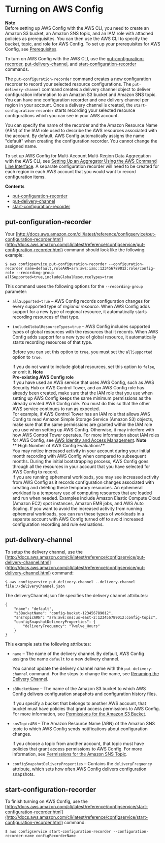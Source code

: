 # Turning on AWS Config<a name="gs-cli-subscribe"></a>

**Note**  
Before setting up AWS Config with the AWS CLI, you need to create an Amazon S3 bucket, an Amazon SNS topic, and an IAM role with attached policies as prerequisites\. You can then use the AWS CLI to specify the bucket, topic, and role for AWS Config\. To set up your prerequisites for AWS Config, see [Prerequisites](https://docs.aws.amazon.com/config/latest/developerguide/gs-cli-prereq.html)\.

To turn on AWS Config with the AWS CLI, use the [put\-configuration\-recorder](https://docs.aws.amazon.com/cli/latest/reference/configservice/put-configuration-recorder.html), [put\-delivery\-channel](https://docs.aws.amazon.com/cli/latest/reference/configservice/put-delivery-channel.html), and [start\-configuration\-recorder](https://docs.aws.amazon.com/cli/latest/reference/configservice/start-configuration-recorder.html) commands\.

The `put-configuration-recorder` command creates a new configuration recorder to record your selected resource configurations\. The `put-delivery-channel` command creates a delivery channel object to deliver configuration information to an Amazon S3 bucket and Amazon SNS topic\. You can have one configuration recorder and one delivery channel per region in your account\. Once a delivery channel is created, the `start-configuration-recorder` starts recording your selected resource configurations which you can see in your AWS account\.

You can specify the name of the recorder and the Amazon Resource Name \(ARN\) of the IAM role used to describe the AWS resources associated with the account\. By default, AWS Config automatically assigns the name "default" when creating the configuration recorder\. You cannot change the assigned name\.

To set up AWS Config for Multi\-Account Multi\-Region Data Aggregation with the AWS CLI, see [Setting Up an Aggregator Using the AWS Command Line Interface](https://docs.aws.amazon.com/config/latest/developerguide/set-up-aggregator-cli.html)\. A separate configuration recorder will need to be created for each region in each AWS account that you would want to record configuration items\.

**Contents**
+ [put\-configuration\-recorder](#gs-cli-subscribe-put-configuration-recorder)
+ [put\-delivery\-channel](#gs-cli-subscribe-put-delivery-channel)
+ [start\-configuration\-recorder](#gs-cli-subscribe-start-configuration-recorder)

## put\-configuration\-recorder<a name="gs-cli-subscribe-put-configuration-recorder"></a>

Your [http://docs.aws.amazon.com/cli/latest/reference/configservice/put-configuration-recorder.html](http://docs.aws.amazon.com/cli/latest/reference/configservice/put-configuration-recorder.html) command should look like the following example:

```
$ aws configservice put-configuration-recorder --configuration-recorder name=default,roleARN=arn:aws:iam::123456789012:role/config-role --recording-group allSupported=true,includeGlobalResourceTypes=true
```

This command uses the following options for the `--recording-group` parameter:
+ `allSupported=true` – AWS Config records configuration changes for every supported type of *regional resource*\. When AWS Config adds support for a new type of regional resource, it automatically starts recording resources of that type\.
+ `includeGlobalResourceTypes=true` – AWS Config includes supported types of global resources with the resources that it records\. When AWS Config adds support for a new type of global resource, it automatically starts recording resources of that type\.

  Before you can set this option to `true`, you must set the `allSupported` option to `true`\.

  If you do not want to include global resources, set this option to `false`, or omit it\.
**Note**  
**Pre\-existing AWS Config role**  
If you have used an AWS service that uses AWS Config, such as AWS Security Hub or AWS Control Tower, and an AWS Config role has already been created, make sure that the IAM role that you use when setting up AWS Config keeps the same minimum permissions as the already created AWS Config role\. You must do this so that the other AWS service continues to run as expected\.   
For example, if AWS Control Tower has an IAM role that allows AWS Config to read Amazon Simple Storage Service \(Amazon S3\) objects, make sure that the same permissions are granted within the IAM role you use when setting up AWS Config\. Otherwise, it may interfere with how AWS Control Tower operates\. For more information about IAM roles for AWS Config, see [AWS Identity and Access Management](https://docs.aws.amazon.com/config/latest/developerguide/security-iam.html)\. 
**Note**  
** High Number of AWS Config Evaluations**  
You may notice increased activity in your account during your initial month recording with AWS Config when compared to subsequent months\. During the initial bootstrapping process, AWS Config goes through all the resources in your account that you have selected for AWS Config to record\.  
If you are running ephemeral workloads, you may see increased activity from AWS Config as it records configuration changes associated with creating and deleting these temporary resources\. An ephemeral workload is a temporary use of computing resources that are loaded and run when needed\. Examples include Amazon Elastic Compute Cloud \(Amazon EC2\) spot instances, Amazon EMR jobs, and AWS Auto Scaling\. If you want to avoid the increased activity from running ephemeral workloads, you can run these types of workloads in a separate account with AWS Config turned off to avoid increased configuration recording and rule evaluations\.

## put\-delivery\-channel<a name="gs-cli-subscribe-put-delivery-channel"></a>

To setup the delivery channel, use the [http://docs.aws.amazon.com/cli/latest/reference/configservice/put-delivery-channel.html](http://docs.aws.amazon.com/cli/latest/reference/configservice/put-delivery-channel.html) command:

```
$ aws configservice put-delivery-channel --delivery-channel file://deliveryChannel.json
```

The deliveryChannel\.json file specifies the delivery channel attributes:

```
{
    "name": "default",
    "s3BucketName": "config-bucket-123456789012",
    "snsTopicARN": "arn:aws:sns:us-east-2:123456789012:config-topic",
    "configSnapshotDeliveryProperties": {
        "deliveryFrequency": "Twelve_Hours"
    }
}
```

This example sets the following attributes:
+ `name` – The name of the delivery channel\. By default, AWS Config assigns the name `default` to a new delivery channel\.

  You cannot update the delivery channel name with the `put-delivery-channel` command\. For the steps to change the name, see [Renaming the Delivery Channel](manage-delivery-channel.md#update-dc-rename)\.
+ `s3BucketName` – The name of the Amazon S3 bucket to which AWS Config delivers configuration snapshots and configuration history files\.

  If you specify a bucket that belongs to another AWS account, that bucket must have policies that grant access permissions to AWS Config\. For more information, see [Permissions for the Amazon S3 Bucket](s3-bucket-policy.md)\.
+ `snsTopicARN` – The Amazon Resource Name \(ARN\) of the Amazon SNS topic to which AWS Config sends notifications about configuration changes\.

  If you choose a topic from another account, that topic must have policies that grant access permissions to AWS Config\. For more information, see [Permissions for the Amazon SNS Topic](sns-topic-policy.md)\.
+ `configSnapshotDeliveryProperties` – Contains the `deliveryFrequency` attribute, which sets how often AWS Config delivers configuration snapshots\.

## start\-configuration\-recorder<a name="gs-cli-subscribe-start-configuration-recorder"></a>

To finish turning on AWS Config, use the [http://docs.aws.amazon.com/cli/latest/reference/configservice/start-configuration-recorder.html](http://docs.aws.amazon.com/cli/latest/reference/configservice/start-configuration-recorder.html) command:

```
$ aws configservice start-configuration-recorder --configuration-recorder-name configRecorderName
```